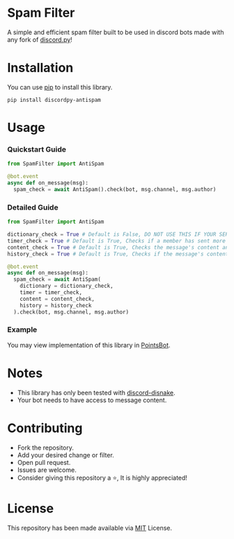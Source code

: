 # Spam Filter
A simple and efficient spam filter built to be used in discord bots made with any fork of [discord.py](https://github.com/Rapptz/discord.py)!

# Installation
You can use [pip](https://pip.pypa.io/en/stable/) to install this library.
```
pip install discordpy-antispam
```

# Usage
### Quickstart Guide
```py
from SpamFilter import AntiSpam

@bot.event
async def on_message(msg):
  spam_check = await AntiSpam().check(bot, msg.channel, msg.author)
```

### Detailed Guide
```py
from SpamFilter import AntiSpam

dictionary_check = True # Default is False, DO NOT USE THIS IF YOUR SERVER IS MULTI-LINGUAL, Checks if any word in the message is present in english dictionary.
timer_check = True # Default is True, Checks if a member has sent more than 5 messages within 15 seconds, if yes, 6th message is marked as spam.
content_check = True # Default is True, Checks the message's content and if a letter whose occurance in the content is highest covers more than 85% of the content, it marks the message as spam.
history_check = True # Default is True, Checks if the message's content is duplicate of the previous message.

@bot.event
async def on_message(msg):
  spam_check = await AntiSpam(
    dictionary = dictionary_check,
    timer = timer_check,
    content = content_check,
    history = history_check
  ).check(bot, msg.channel, msg.author)
```

### Example
You may view implementation of this library in [PointsBot](https://github.com/DorianAarno/PointsBot).

# Notes
* This library has only been tested with [discord-disnake](https://pypi.org/project/discord-disnake/).
* Your bot needs to have access to message content.

# Contributing
* Fork the repository.
* Add your desired change or filter.
* Open pull request.
* Issues are welcome.
* Consider giving this repository a ⭐, It is highly appreciated!

# License
This repository has been made available via [MIT](https://github.com/DorianAarno/SpamFilter/blob/main/LICENSE) License.
